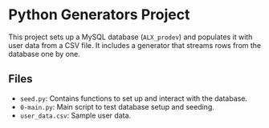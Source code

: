 # Python Generators Project

This project sets up a MySQL database (`ALX_prodev`) and populates it with user data from a CSV file.
It includes a generator that streams rows from the database one by one.

## Files
- `seed.py`: Contains functions to set up and interact with the database.
- `0-main.py`: Main script to test database setup and seeding.
- `user_data.csv`: Sample user data.
